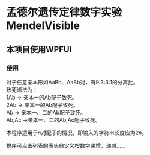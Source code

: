 # 孟德尔遗传定律数字实验 MendelVisible
## 本项目使用WPFUI
### 使用
对于任意亲本形如AaBb、AaBb对，有9:3:3:1的分离比。  
致死语法为：  
1Ab -> 亲本一的Ab配子致死。  
2Ab -> 亲本一的Ab配子致死。  
Ab -> 亲本一、二的Ab配子致死。  
Ab,Ac ->亲本一、二的Ab,Ac配子致死。  

本程序适用于$n$对配子的情况，即输入的字符串长度应为$2n$。

排序可点击列表的表头自定义按数字递增、递减......
